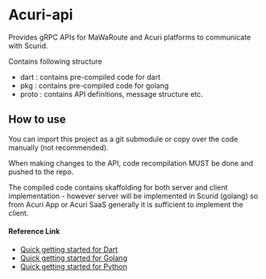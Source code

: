 # Acuri-api

Provides gRPC APIs for MaWaRoute and Acuri platforms to communicate with Scurid.

Contains following structure 
* dart : contains pre-compiled code for dart 
* pkg : contains pre-compiled code for golang
* proto : contains API definitions, message structure etc.

## How to use
You can import this project as a git submodule or copy over the code manually (not recommended).

When making changes to the API, code recompilation MUST be done and pushed to the repo.

The compiled code contains skaffolding for both server and client implementation - however server will be implemented in Scurid (golang) so from Acuri App or Acuri SaaS generally it is sufficient to implement the client.


#### Reference Link
* [Quick getting started for Dart](https://grpc.io/docs/languages/dart/quickstart/) 
* [Quick getting started for Golang](https://grpc.io/docs/languages/go/quickstart/)
* [Quick getting started for Python](https://grpc.io/docs/languages/python/quickstart/) 
